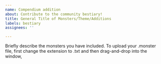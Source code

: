 ```yaml
---
name: Compendium addition
about: Contribute to the community bestiary!
title: General Title of Monsters/Theme/Additions
labels: bestiary
assignees: ''

---
```


Briefly describe the monsters you have included. To upload your .monster file, first change the extension to .txt and then drag-and-drop into the window,

